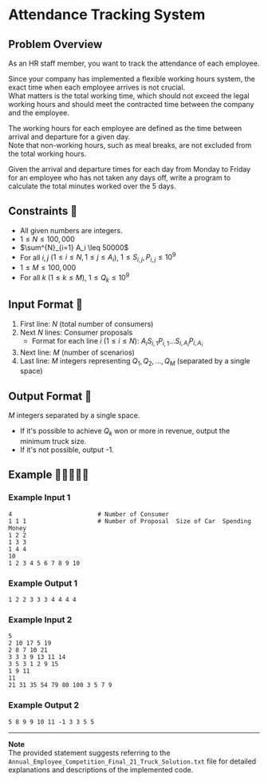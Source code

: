 # Attendance Tracking System 

## Problem Overview 

As an HR staff member, you want to track the attendance of each employee.

Since your company has implemented a flexible working hours system, the exact time when each employee arrives is not crucial.    
What matters is the total working time, which should not exceed the legal working hours and should meet the contracted time between the company and the employee.

The working hours for each employee are defined as the time between arrival and departure for a given day.      
Note that non-working hours, such as meal breaks, are not excluded from the total working hours.

Given the arrival and departure times for each day from Monday to Friday for an employee who has not taken any days off, write a program to calculate the total minutes worked over the 5 days.


## Constraints 🚒

- All given numbers are integers.
- $1 \leq N \leq 100,000$
- $\sum^{N}_{i=1} A_i \leq 50000\$
- For all $i, j$ ($1 \leq i \leq N, 1 \leq j \leq A_i$), $1 \leq S_{i,j}, P_{i,j} \leq 10^9$
- $1 \leq M \leq 100,000$
- For all $k$ ($1 \leq k \leq M$), $1 \leq Q_k \leq 10^9$

## Input Format 🚜

1. First line: $N$ (total number of consumers)
2. Next $N$ lines: Consumer proposals
    - Format for each line $i$ ($1 \leq i \leq N$): $A_i S_{i,1} P_{i,1} \ldots S_{i,A_i} P_{i,A_i}$
3. Next line: $M$ (number of scenarios)
4. Last line: $M$ integers representing $Q_1, Q_2, \ldots, Q_M$ (separated by a single space)

## Output Format 🚛

$M$ integers separated by a single space.

- If it's possible to achieve $Q_k$ won or more in revenue, output the minimum truck size.
- If it's not possible, output -1.


## Example 🚚🚛🚜🚒🚐

### Example Input 1
```
4                        # Number of Consumer
1 1 1                    # Number of Proposal  Size of Car  Spending Money
1 2 2
1 3 3
1 4 4
10
1 2 3 4 5 6 7 8 9 10
```

### Example Output 1
```
1 2 2 3 3 3 4 4 4 4
```

### Example Input 2
```
5
2 10 17 5 19
2 8 7 10 21
3 3 3 9 13 11 14
3 5 3 1 2 9 15
1 9 11
11
21 31 35 54 79 80 100 3 5 7 9
```

### Example Output 2
```
5 8 9 9 10 11 -1 3 3 5 5
```

---
**Note**    
The provided statement suggests referring to the `Annual_Employee_Competition_Final_21_Truck_Solution.txt` file for detailed explanations and descriptions of the implemented code.

